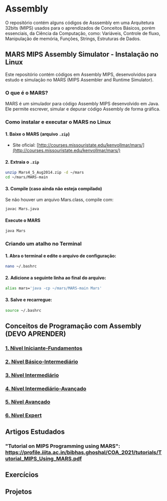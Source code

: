 # Assembly
O repositório contém alguns códigos de Asssembly em uma Arquitetura 32bits (MIPS) usados para o aprendizados de Conceitos Básicos, porém essenciais, da Ciência da Computação, como: Variáveis, Controle de fluxo, Manipulação de memória, Funções, Strings, Estruturas de Dados.


## MARS MIPS Assembly Simulator - Instalação no Linux

Este repositório contém códigos em Assembly MIPS, desenvolvidos para estudo e simulação no MARS (MIPS Assembler and Runtime Simulator).

### O que é o MARS?
MARS é um simulador para código Assembly MIPS desenvolvido em Java. Ele permite escrever, simular e depurar código Assembly de forma gráfica.

### Como instalar e executar o MARS no Linux

#### 1. Baixe o MARS (arquivo `.zip`)

- Site oficial: [http://courses.missouristate.edu/kenvollmar/mars/](http://courses.missouristate.edu/kenvollmar/mars/)

#### 2. Extraia o `.zip`

```bash
unzip Mars4_5_Aug2014.zip -d ~/mars
cd ~/mars/MARS-main
```
#### 3. Compile (caso ainda não esteja compilado)
Se não houver um arquivo Mars.class, compile com:

```bash
javac Mars.java
```

#### Execute o MARS

```bash
java Mars
```

### Criando um atalho no Terminal
#### 1. Abra o terminal e edite o arquivo de configuração:

```bash
nano ~/.bashrc
```
#### 2. Adicione a seguinte linha ao final do arquivo:

``` bash
alias mars='java -cp ~/mars/MARS-main Mars'
```
#### 3. Salve e recarregue:

```bash
source ~/.bashrc
```

## Conceitos de Programação com Assembly (DEVO APRENDER)
### [1. Nivel Iniciante-Fundamentos](1.Iniciante/README.md)

### [2. Nível Básico-Intermediário](2.Iniciante_Intermediário/README.md)

### [3. Nível Intermediário](3.Intermediário/README.md)

### [4. Nível Intermediário-Avançado](4.Intermediário_Avançado/README.md)

### [5. Nível Avançado](5.Avançado/README.md)

### [6. Nível Expert](6.Expert/README.md)

	
## Artigos Estudados
### "Tutorial on MIPS Programming using MARS": https://profile.iiita.ac.in/bibhas.ghoshal/COA_2021/tutorials/Tutorial_MIPS_Using_MARS.pdf
## Exercícios 

## Projetos
     